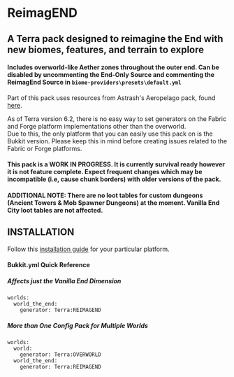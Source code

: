 # ReimagEND
## A Terra pack designed to reimagine the End with new biomes, features, and terrain to explore

#### Includes overworld-like Aether zones throughout the outer end. Can be disabled by uncommenting the End-Only Source and commenting the ReimagEnd Source in `biome-providers\presets\default.yml`

Part of this pack uses resources from Astrash's Aeropelago pack, found [here](https://github.com/Astrashh/Aeropelago).

As of Terra version 6.2, there is no easy way to set generators on the Fabric and Forge platform implementations other than the overworld.  
Due to this, the only platform that you can easily use this pack on is the Bukkit version.  Please keep this in mind before creating issues related to the Fabric or Forge platforms.

#### This pack is a WORK IN PROGRESS.  It is currently survival ready however it is not feature complete.  Expect frequent changes which may be incompatible (i.e, cause chunk borders) with older versions of the pack. 

#### ADDITIONAL NOTE: There are no loot tables for custom dungeons (Ancient Towers & Mob Spawner Dungeons) at the moment. Vanilla End City loot tables are not affected.

## INSTALLATION
Follow this [installation guide](https://terra.polydev.org/install/index.html) for your particular platform.

#### Bukkit.yml Quick Reference 
##### Affects just the Vanilla End Dimension
```
worlds:
  world_the_end:
    generator: Terra:REIMAGEND
```
##### More than One Config Pack for Multiple Worlds 
```
worlds:
  world:
    generator: Terra:OVERWORLD
  world_the_end:
    generator: Terra:REIMAGEND
```
